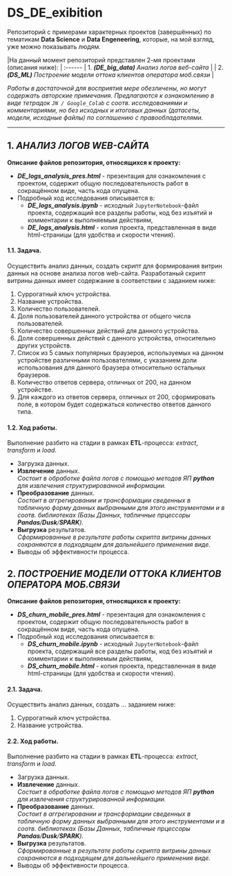 # DS_DE_exibition  

Репозиторий с примерами характерных проектов (завершённых) по тематикам **Data Science** и **Data Engeneering**, которые, на мой взгляд, уже можно показывать людям.  

|На данный момент репозиторий представлен 2-мя проектами (описания ниже):  |
:------
| 1. ***(DE_big_data)*** *Анализ логов веб-сайта* |
| 2. ***(DS_ML)***  *Построение модели оттока клиентов оператора моб.связи* |  

*Работы в достаточной для восприятия мере обезличены, но могут содержать авторские примечания. Предлагаются к ознакомлению в виде тетрадок `JN / Google_Colab` с соотв. исследованиями и комментариями, но без исходных и итоговых данных (датасеты, модели, исходные файлы) по соглашению с правообладателями.*  

***  

## 1. *АНАЛИЗ ЛОГОВ WEB-САЙТА*  

**Описание файлов репозитория, относящихся к проекту:**  

* ***DE_logs_analysis_pres.html*** - презентация для ознакомления с проектом, содержит общую последовательность работ в сокращённом виде, часть кода опущена.
* Подробный ход исследования описывается в:
  - ***DE_logs_analysis.ipynb*** - исходный `JupyterNotebook`-файл проекта, содержащий все разделы работы, код без изъятий и комментарии к выполняемым действиям,
  - ***DE_logs_analysis.html*** - копия проекта, представленная в виде html-страницы (для удобства и скорости чтения).  

#### 1.1. Задача.

Осуществить анализ данных, создать скрипт для формирования витрин данных на основе анализа логов web-сайта. Разработаный скрипт витрины данных имеет содержание  в соответствии с заданием ниже:  
  1. Суррогатный ключ устройства.  
  2. Название устройства.  
  3. Количество пользователей.  
  4. Доля пользователей данного устройства от общего числа пользователей.  
  5. Количество совершенных действий для данного устройства.  
  6. Доля совершенных действий с данного устройства, относительно других устройств.  
  7. Список из 5 самых популярных браузеров, используемых на данном устройстве различными пользователями, с указанием доли использования для данного браузера относительно остальных браузеров.  
  8. Количество ответов сервера, отличных от 200, на данном устройстве.  
  9. Для каждого из ответов сервера, отличных от 200, сформировать поле, в котором будет содержаться количество ответов данного типа.  

#### 1.2. Ход работы.  

Выполнение разбито на стадии в рамках **ETL**-процесса: *extract*, *transform* и *load*.
- Загрузка данных.  
- **Извлечение** данных.  
    *Состоит в обработке файла логов с помощью методов ЯП ***python*** для извлечения структурированной информации.*
- **Преобразование** данных.  
    *Состоит в аггрегировании и трансформации сведенных в табличную форму данных выбранными для этого инструментами и в соотв. библиотеках (Базы Данных, табличные прцессоры **Pandas**/**Dusk**/**SPARK**).*  
- **Выгрузка** результатов.  
    *Сформированные в результате работы скрипта витрины данных сохраняются в подходящем для дальнейшего применения виде.*  
- Выводы об эффективности процесса.  


## 2. *ПОСТРОЕНИЕ МОДЕЛИ ОТТОКА КЛИЕНТОВ ОПЕРАТОРА МОБ.СВЯЗИ*  
  
**Описание файлов репозитория, относящихся к проекту:**  

* ***DS_churn_mobile_pres.html*** - презентация для ознакомления с проектом, содержит общую последовательность работ в сокращённом виде, часть кода опущена.
* Подробный ход исследования описывается в:
  - ***DS_churn_mobile.ipynb*** - исходный `JupyterNotebook`-файл проекта, содержащий все разделы работы, код без изъятий и комментарии к выполняемым действиям,  
  - ***DS_churn_mobile.html*** - копия проекта, представленная в виде html-страницы (для удобства и скорости чтения).  

#### 2.1. Задача.

Осуществить анализ данных, создать ... заданием ниже:  

  1. Суррогатный ключ устройства.  
  2. Название устройства.    

#### 2.2. Ход работы.  

Выполнение разбито на стадии в рамках **ETL**-процесса: *extract*, *transform* и *load*.
- Загрузка данных.  
- **Извлечение** данных.  
    *Состоит в обработке файла логов с помощью методов ЯП ***python*** для извлечения структурированной информации.*
- **Преобразование** данных.  
    *Состоит в аггрегировании и трансформации сведенных в табличную форму данных выбранными для этого инструментами и в соотв. библиотеках (Базы Данных, табличные прцессоры **Pandas**/**Dusk**/**SPARK**).*  
- **Выгрузка** результатов.  
    *Сформированные в результате работы скрипта витрины данных сохраняются в подходящем для дальнейшего применения виде.*  
- Выводы об эффективности процесса.
